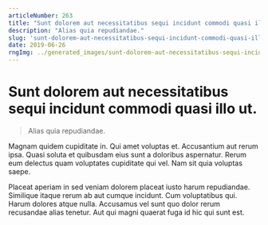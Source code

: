 ```yaml
---
articleNumber: 263
title: "Sunt dolorem aut necessitatibus sequi incidunt commodi quasi illo ut."
description: "Alias quia repudiandae."
slug: 'sunt-dolorem-aut-necessitatibus-sequi-incidunt-commodi-quasi-illo-ut.'
date: 2019-06-26
rngImg: ../generated_images/sunt-dolorem-aut-necessitatibus-sequi-incidunt-commodi-quasi-illo-ut..jpg
---
```


# Sunt dolorem aut necessitatibus sequi incidunt commodi quasi illo ut.

> Alias quia repudiandae.

Magnam quidem cupiditate in. Qui amet voluptas et. Accusantium aut rerum ipsa. Quasi soluta et quibusdam eius sunt a doloribus aspernatur. Rerum eum delectus quam voluptates cupiditate qui vel. Nam sit quia voluptas saepe.
 Placeat aperiam in sed veniam dolorem placeat iusto harum repudiandae. Similique itaque rerum ab aut cumque incidunt. Cum voluptatibus qui. Harum dolores atque nulla. Accusamus vel sunt quo dolor rerum recusandae alias tenetur. Aut qui magni quaerat fuga id hic qui sunt est.
